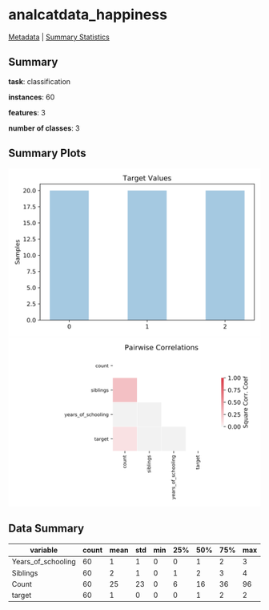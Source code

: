 # analcatdata_happiness

[Metadata](metadata.yaml) | [Summary Statistics](summary_stats.csv)

## Summary

**task**: classification

**instances**: 60

**features**: 3

**number of classes**: 3

## Summary Plots

![Labels](label.svg)
![Corr](corr.svg)

## Data Summary

|	variable	|	count	|	mean	|	std	|	min	|	25%	|	50%	|	75%	|	max|
| --- | --- | --- | --- | --- | --- | --- | --- | --- |
|	Years_of_schooling	|	60	|	1	|	1	|	0	|	0	|	1	|	2	|	3
|	Siblings	|	60	|	2	|	1	|	0	|	1	|	2	|	3	|	4
|	Count	|	60	|	25	|	23	|	0	|	6	|	16	|	36	|	96
|	target	|	60	|	1	|	0	|	0	|	0	|	1	|	2	|	2
